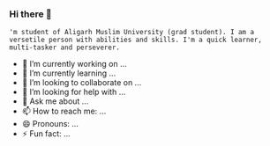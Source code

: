 ### Hi there 👋
    'm student of Aligarh Muslim University (grad student). I am a versetile person with abilities and skills. I'm a quick learner, multi-tasker and perseverer.





- 🔭 I’m currently working on ...
- 🌱 I’m currently learning ...
- 👯 I’m looking to collaborate on ...
- 🤔 I’m looking for help with ...
- 💬 Ask me about ...
- 📫 How to reach me: ...
- 😄 Pronouns: ...
- ⚡ Fun fact: ...


